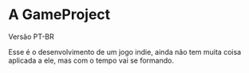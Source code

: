 # A GameProject

Versão PT-BR

Esse é o desenvolvimento de um jogo indie, ainda não tem muita coisa aplicada a ele, mas com o tempo vai se formando.